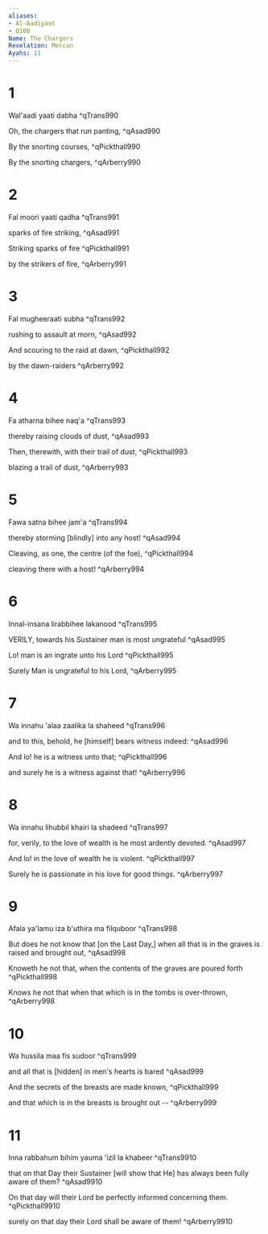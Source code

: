 ```yaml
---
aliases:
- Al-Aadiyaat
- Q100
Name: The Chargers
Revelation: Meccan
Ayahs: 11
---
```


# 1

Wal'aadi yaati dabha ^qTrans990


Oh, the chargers that run panting, ^qAsad990


By the snorting courses, ^qPickthall990


By the snorting chargers, ^qArberry990

# 2

Fal moori yaati qadha ^qTrans991


sparks of fire striking, ^qAsad991


Striking sparks of fire ^qPickthall991


by the strikers of fire, ^qArberry991

# 3

Fal mugheeraati subha ^qTrans992


rushing to assault at morn, ^qAsad992


And scouring to the raid at dawn, ^qPickthall992


by the dawn-raiders ^qArberry992

# 4

Fa atharna bihee naq'a ^qTrans993


thereby raising clouds of dust, ^qAsad993


Then, therewith, with their trail of dust, ^qPickthall993


blazing a trail of dust, ^qArberry993

# 5

Fawa satna bihee jam'a ^qTrans994


thereby storming [blindly] into any host! ^qAsad994


Cleaving, as one, the centre (of the foe), ^qPickthall994


cleaving there with a host! ^qArberry994

# 6

Innal-insana lirabbihee lakanood ^qTrans995


VERILY, towards his Sustainer man is most ungrateful ^qAsad995


Lo! man is an ingrate unto his Lord ^qPickthall995


Surely Man is ungrateful to his Lord, ^qArberry995

# 7

Wa innahu 'alaa zaalika la shaheed ^qTrans996


and to this, behold, he [himself] bears witness indeed: ^qAsad996


And lo! he is a witness unto that; ^qPickthall996


and surely he is a witness against that! ^qArberry996

# 8

Wa innahu lihubbil khairi la shadeed ^qTrans997


for, verily, to the love of wealth is he most ardently devoted. ^qAsad997


And lo! in the love of wealth he is violent. ^qPickthall997


Surely he is passionate in his love for good things. ^qArberry997

# 9

Afala ya'lamu iza b'uthira ma filquboor ^qTrans998


But does he not know that [on the Last Day,] when all that is in the graves is raised and brought out, ^qAsad998


Knoweth he not that, when the contents of the graves are poured forth ^qPickthall998


Knows he not that when that which is in the tombs is over-thrown, ^qArberry998

# 10

Wa hussila maa fis sudoor ^qTrans999


and all that is [hidden] in men's hearts is bared ^qAsad999


And the secrets of the breasts are made known, ^qPickthall999


and that which is in the breasts is brought out -- ^qArberry999

# 11

Inna rabbahum bihim yauma 'izil la khabeer ^qTrans9910


that on that Day their Sustainer [will show that He] has always been fully aware of them? ^qAsad9910


On that day will their Lord be perfectly informed concerning them. ^qPickthall9910


surely on that day their Lord shall be aware of them! ^qArberry9910

